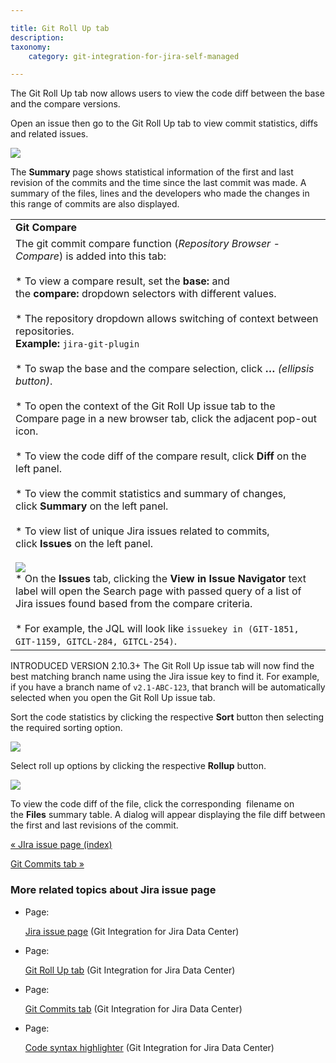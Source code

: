 ```yaml
---

title: Git Roll Up tab
description:
taxonomy:
    category: git-integration-for-jira-self-managed

---
```

The Git Roll Up tab now allows users to view the code diff between the base and the compare versions.

Open an issue then go to the Git Roll Up tab to view commit statistics, diffs and related issues.

![](https://bigbrassband.atlassian.net/wiki/download/thumbnails/1930398901/jira-issue-git-rollup-summary.png?version=1&modificationDate=1630642911973&cacheVersion=1&api=v2&width=680&height=505)

The **Summary** page shows statistical information of the first and last revision of the commits and the time since the last commit was made. A summary of the files, lines and the developers who made the changes in this range of commits are also displayed.

|     |
| --- |
| **Git Compare** |
| The git commit compare function (_Repository Browser - Compare_) is added into this tab:<br><br>*   To view a compare result, set the **base:** and the **compare:** dropdown selectors with different values.<br>    <br>*   The repository dropdown allows switching of context between repositories.  <br>    **Example:** `jira-git-plugin`<br>    <br>*   To swap the base and the compare selection, click **…** _(ellipsis button)_.<br>    <br>*   To open the context of the Git Roll Up issue tab to the Compare page in a new browser tab, click the adjacent pop-out icon.<br>    <br>*   To view the code diff of the compare result, click **Diff** on the left panel.<br>    <br>*   To view the commit statistics and summary of changes, click **Summary** on the left panel.<br>    <br>*   To view list of unique Jira issues related to commits, click **Issues** on the left panel.<br>    <br>    ![](https://bigbrassband.atlassian.net/wiki/download/attachments/1930398901/jira-issue-git-rollup-issues(c).png?version=1&modificationDate=1630642912212&cacheVersion=1&api=v2)<br>    *   On the **Issues** tab, clicking the **View in Issue Navigator** text label will open the Search page with passed query of a list of Jira issues found based from the compare criteria.<br>        <br>    *   For example, the JQL will look like `issuekey in (GIT-1851, GIT-1159, GITCL-284, GITCL-254)`. |

INTRODUCED VERSION 2.10.3+
The Git Roll Up issue tab will now find the best matching branch name using the Jira issue key to find it. For example, if you have a branch name of `v2.1-ABC-123`, that branch will be automatically selected when you open the Git Roll Up issue tab.


Sort the code statistics by clicking the respective **Sort** button then selecting the required sorting option.

![](https://bigbrassband.atlassian.net/wiki/download/attachments/1930398901/git-rollup-01.png?version=1&modificationDate=1630642912699&cacheVersion=1&api=v2)

Select roll up options by clicking the respective **Rollup** button.

![](https://bigbrassband.atlassian.net/wiki/download/attachments/1930398901/git-rollup-02.png?version=1&modificationDate=1630642912929&cacheVersion=1&api=v2)

To view the code diff of the file, click the corresponding  filename on the **Files** summary table. A dialog will appear displaying the file diff between the first and last revisions of the commit.

[« JIra issue page (index)](/wiki/spaces/GIJDC/pages/1930398870/Jira+issue+page)

[Git Commits tab »](/wiki/spaces/GIJDC/pages/1930398950/Git+Commits+tab)

### More related topics about Jira issue page

*   Page:

    [Jira issue page](/wiki/spaces/GIJDC/pages/1930398870/Jira+issue+page) (Git Integration for Jira Data Center)

*   Page:

    [Git Roll Up tab](/wiki/spaces/GIJDC/pages/1930398901/Git+Roll+Up+tab) (Git Integration for Jira Data Center)

*   Page:

    [Git Commits tab](/wiki/spaces/GIJDC/pages/1930398950/Git+Commits+tab) (Git Integration for Jira Data Center)

*   Page:

    [Code syntax highlighter](/wiki/spaces/GIJDC/pages/1930398989/Code+syntax+highlighter) (Git Integration for Jira Data Center)
